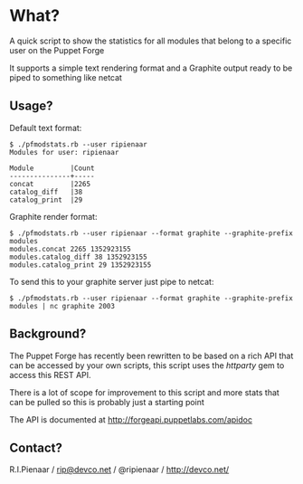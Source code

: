 What?
=====

A quick script to show the statistics for all modules that belong
to a specific user on the Puppet Forge

It supports a simple text rendering format and a Graphite output
ready to be piped to something like netcat

Usage?
------

Default text format:

    $ ./pfmodstats.rb --user ripienaar
    Modules for user: ripienaar

    Module         |Count
    ---------------+-----
    concat         |2265
    catalog_diff   |38
    catalog_print  |29

Graphite render format:

    $ ./pfmodstats.rb --user ripienaar --format graphite --graphite-prefix modules
    modules.concat 2265 1352923155
    modules.catalog_diff 38 1352923155
    modules.catalog_print 29 1352923155

To send this to your graphite server just pipe to netcat:

    $ ./pfmodstats.rb --user ripienaar --format graphite --graphite-prefix modules | nc graphite 2003

Background?
-----------

The Puppet Forge has recently been rewritten to be based on a rich
API that can be accessed by your own scripts, this script uses the
_httparty_ gem to access this REST API.

There is a lot of scope for improvement to this script and more
stats that can be pulled so this is probably just a starting point

The API is documented at http://forgeapi.puppetlabs.com/apidoc

Contact?
--------

R.I.Pienaar / rip@devco.net / @ripienaar / http://devco.net/
